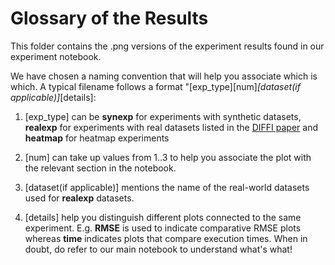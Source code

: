 # Glossary of the Results

This folder contains the .png versions of the experiment results found in our experiment notebook.

We have chosen a naming convention that will help you associate which is which. A typical filename follows a format "[exp_type][num]_[dataset(if applicable)]_[details]:

1. [exp_type] can be __synexp__ for experiments with synthetic datasets, __realexp__ for experiments with real datasets listed in the [DIFFI paper](https://paperswithcode.com/paper/interpretable-anomaly-detection-with-diffi) and __heatmap__ for heatmap experiments

2. [num] can take up values from 1..3 to help you associate the plot with the relevant section in the notebook.

3. [dataset(if applicable)] mentions the name of the real-world datasets used for __realexp__ datasets. 

4. [details] help you distinguish different plots connected to the same experiment. E.g. __RMSE__ is used to indicate comparative RMSE plots whereas __time__ indicates plots that compare execution times. When in doubt, do refer to our main notebook to understand what's what!
